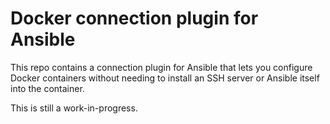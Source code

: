 # Docker connection plugin for Ansible

This repo contains a connection plugin for Ansible that lets you configure
Docker containers without needing to install an SSH server or Ansible itself
into the container.

This is still a work-in-progress.
